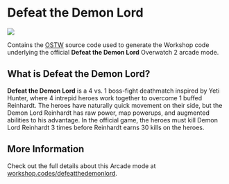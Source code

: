 # Defeat the Demon Lord
![](https://i.imgur.com/hptPPso.png)

Contains the [OSTW](https://github.com/ItsDeltin/Overwatch-Script-To-Workshop) source code used to generate the Workshop code underlying the official **Defeat the Demon Lord** Overwatch 2 arcade mode.

## What is Defeat the Demon Lord?
**Defeat the Demon Lord** is a 4 vs. 1 boss-fight deathmatch inspired by Yeti Hunter, where 4 intrepid heroes work together to overcome 1 buffed Reinhardt. The heroes have naturally quick movement on their side, but the Demon Lord Reinhardt has raw power, map powerups, and augmented abilities to his advantage. In the official game, the heroes must kill Demon Lord Reinhardt 3 times before Reinhardt earns 30 kills on the heroes.

## More Information
Check out the full details about this Arcade mode at [workshop.codes/defeatthedemonlord](https://workshop.codes/defeatthedemonlord).
